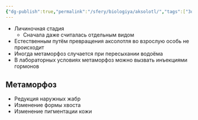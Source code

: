 ```yaml
---
{"dg-publish":true,"permalink":"/sfery/biologiya/aksolotl/","tags":["Зоология"]}
---
```


- Личиночная стадия
	- Сначала даже считалась отдельным видом
- Естественным путём превращения аксолотля во взрослую особь не происходит
- Иногда метаморфоз случается при пересыхании водоёма
- В лабораторных условиях метаморфоз можно вызвать инъекциями гормонов
## Метаморфоз
- Редукция наружных жабр 
- Изменение формы хвоста
- Изменение пигментации кожи 